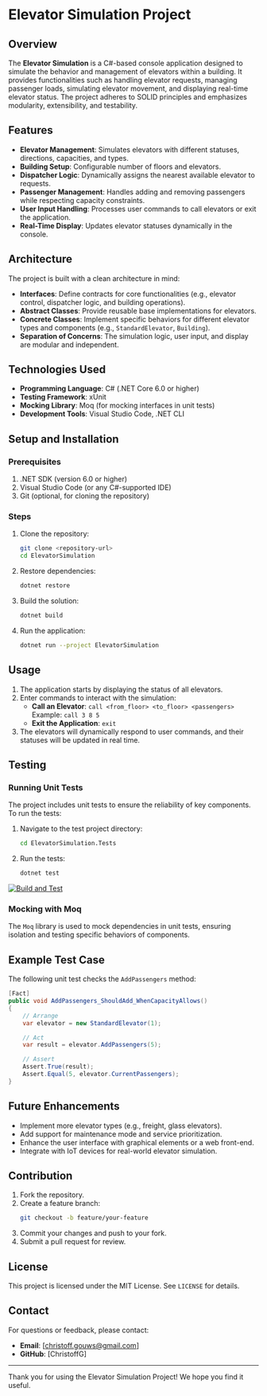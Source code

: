 # Elevator Simulation Project

## Overview
The **Elevator Simulation** is a C#-based console application designed to simulate the behavior and management of elevators within a building. It provides functionalities such as handling elevator requests, managing passenger loads, simulating elevator movement, and displaying real-time elevator status. The project adheres to SOLID principles and emphasizes modularity, extensibility, and testability.

## Features
- **Elevator Management**: Simulates elevators with different statuses, directions, capacities, and types.
- **Building Setup**: Configurable number of floors and elevators.
- **Dispatcher Logic**: Dynamically assigns the nearest available elevator to requests.
- **Passenger Management**: Handles adding and removing passengers while respecting capacity constraints.
- **User Input Handling**: Processes user commands to call elevators or exit the application.
- **Real-Time Display**: Updates elevator statuses dynamically in the console.

## Architecture
The project is built with a clean architecture in mind:
- **Interfaces**: Define contracts for core functionalities (e.g., elevator control, dispatcher logic, and building operations).
- **Abstract Classes**: Provide reusable base implementations for elevators.
- **Concrete Classes**: Implement specific behaviors for different elevator types and components (e.g., `StandardElevator`, `Building`).
- **Separation of Concerns**: The simulation logic, user input, and display are modular and independent.

## Technologies Used
- **Programming Language**: C# (.NET Core 6.0 or higher)
- **Testing Framework**: xUnit
- **Mocking Library**: Moq (for mocking interfaces in unit tests)
- **Development Tools**: Visual Studio Code, .NET CLI

## Setup and Installation
### Prerequisites
1. .NET SDK (version 6.0 or higher)
2. Visual Studio Code (or any C#-supported IDE)
3. Git (optional, for cloning the repository)

### Steps
1. Clone the repository:
   ```bash
   git clone <repository-url>
   cd ElevatorSimulation
   ```
2. Restore dependencies:
   ```bash
   dotnet restore
   ```
3. Build the solution:
   ```bash
   dotnet build
   ```
4. Run the application:
   ```bash
   dotnet run --project ElevatorSimulation
   ```

## Usage
1. The application starts by displaying the status of all elevators.
2. Enter commands to interact with the simulation:
   - **Call an Elevator**: `call <from_floor> <to_floor> <passengers>`
     Example: `call 3 8 5`
   - **Exit the Application**: `exit`
3. The elevators will dynamically respond to user commands, and their statuses will be updated in real time.

## Testing
### Running Unit Tests
The project includes unit tests to ensure the reliability of key components. To run the tests:
1. Navigate to the test project directory:
   ```bash
   cd ElevatorSimulation.Tests
   ```
2. Run the tests:
   ```bash
   dotnet test
   ```

[![Build and Test](https://github.com/ChristoffG/ElevatorSimulation/actions/workflows/build.yml/badge.svg)](https://github.com/ChristoffG/ElevatorSimulation/actions/workflows/build.yml)

### Mocking with Moq
The `Moq` library is used to mock dependencies in unit tests, ensuring isolation and testing specific behaviors of components.

## Example Test Case
The following unit test checks the `AddPassengers` method:
```csharp
[Fact]
public void AddPassengers_ShouldAdd_WhenCapacityAllows()
{
    // Arrange
    var elevator = new StandardElevator(1);

    // Act
    var result = elevator.AddPassengers(5);

    // Assert
    Assert.True(result);
    Assert.Equal(5, elevator.CurrentPassengers);
}
```

## Future Enhancements
- Implement more elevator types (e.g., freight, glass elevators).
- Add support for maintenance mode and service prioritization.
- Enhance the user interface with graphical elements or a web front-end.
- Integrate with IoT devices for real-world elevator simulation.

## Contribution
1. Fork the repository.
2. Create a feature branch:
   ```bash
   git checkout -b feature/your-feature
   ```
3. Commit your changes and push to your fork.
4. Submit a pull request for review.

## License
This project is licensed under the MIT License. See `LICENSE` for details.

## Contact
For questions or feedback, please contact:
- **Email**: [christoff.gouws@gmail.com]
- **GitHub**: [ChristoffG]

---
Thank you for using the Elevator Simulation Project! We hope you find it useful.

